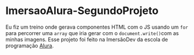 # ImersaoAlura-SegundoProjeto

Eu fiz um treino onde gerava componentes HTML com o JS usando um `for` para percorrer uma `array` que iria gerar com o `document.write()`com as minhas imagens.
Esse projeto foi feito na ImersãoDev da escola de programação [Alura](https://www.alura.com.br).
